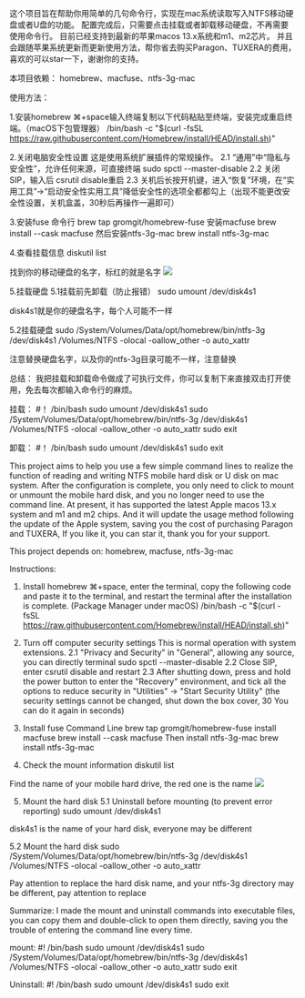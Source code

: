 这个项目旨在帮助你用简单的几句命令行，实现在mac系统读取写入NTFS移动硬盘或者U盘的功能。
配置完成后，只需要点击挂载或者卸载移动硬盘，不再需要使用命令行。
目前已经支持到最新的苹果macos 13.x系统和m1、m2芯片。
并且会跟随苹果系统更新而更新使用方法，帮你省去购买Paragon、TUXERA的费用，
喜欢的可以star一下，谢谢你的支持。

本项目依赖：
homebrew、macfuse、ntfs-3g-mac

使用方法：

1.安装homebrew
⌘+space输入终端复制以下代码粘贴至终端，安装完成重启终端。（macOS下包管理器）
/bin/bash -c "$(curl -fsSL https://raw.githubusercontent.com/Homebrew/install/HEAD/install.sh)"

2.关闭电脑安全性设置
这是使用系统扩展插件的常规操作。
2.1 “通用”中“隐私与安全性”，允许任何来源，可直接终端 sudo spctl --master-disable
2.2 关闭SIP，输入后 csrutil disable重启
2.3 关机后长按开机键，进入“恢复”环境，在“实用工具”->“启动安全性实用工具”降低安全性的选项全都都勾上（出现不能更改安全性设置，关机盒盖，30秒后再操作一遍即可）

3.安装fuse
命令行
brew tap gromgit/homebrew-fuse
安装macfuse
brew install --cask macfuse
然后安装ntfs-3g-mac
brew install ntfs-3g-mac

4.查看挂载信息
diskutil list

找到你的移动硬盘的名字，标红的就是名字
![](/Users/Wu/Code/ntfs-for-mac/image/list.png)

5.挂载硬盘
5.1挂载前先卸载（防止报错）
sudo umount /dev/disk4s1

disk4s1就是你的硬盘名字，每个人可能不一样

5.2挂载硬盘
sudo /System/Volumes/Data/opt/homebrew/bin/ntfs-3g /dev/disk4s1 /Volumes/NTFS -olocal -oallow_other -o auto_xattr

注意替换硬盘名字，以及你的ntfs-3g目录可能不一样，注意替换


总结：
我把挂载和卸载命令做成了可执行文件，你可以复制下来直接双击打开使用，免去每次都输入命令行的麻烦。

挂载：
#！ /bin/bash
sudo umount /dev/disk4s1
sudo /System/Volumes/Data/opt/homebrew/bin/ntfs-3g /dev/disk4s1 /Volumes/NTFS -olocal -oallow_other -o auto_xattr
sudo exit

卸载：
#！ /bin/bash
sudo umount /dev/disk4s1
sudo exit



This project aims to help you use a few simple command lines to realize the function of reading and writing NTFS mobile hard disk or U disk on mac system.
After the configuration is complete, you only need to click to mount or unmount the mobile hard disk, and you no longer need to use the command line.
At present, it has supported the latest Apple macos 13.x system and m1 and m2 chips.
And it will update the usage method following the update of the Apple system, saving you the cost of purchasing Paragon and TUXERA,
If you like it, you can star it, thank you for your support.

This project depends on:
homebrew, macfuse, ntfs-3g-mac

Instructions:

1. Install homebrew
   ⌘+space, enter the terminal, copy the following code and paste it to the terminal, and restart the terminal after the installation is complete. (Package Manager under macOS)
   /bin/bash -c "$(curl -fsSL https://raw.githubusercontent.com/Homebrew/install/HEAD/install.sh)"

2. Turn off computer security settings
   This is normal operation with system extensions.
   2.1 "Privacy and Security" in "General", allowing any source, you can directly terminal sudo spctl --master-disable
   2.2 Close SIP, enter csrutil disable and restart
   2.3 After shutting down, press and hold the power button to enter the "Recovery" environment, and tick all the options to reduce security in "Utilities" -> "Start Security Utility" (the security settings cannot be changed, shut down the box cover, 30 You can do it again in seconds)

3. Install fuse
   Command Line 
   brew tap gromgit/homebrew-fuse
   install macfuse
   brew install --cask macfuse
   Then install ntfs-3g-mac
   brew install ntfs-3g-mac

4. Check the mount information
   diskutil list

Find the name of your mobile hard drive, the red one is the name
![](/Users/Wu/Code/ntfs-for-mac/image/list.png)

5. Mount the hard disk
   5.1 Uninstall before mounting (to prevent error reporting)
   sudo umount /dev/disk4s1

disk4s1 is the name of your hard disk, everyone may be different

5.2 Mount the hard disk
sudo /System/Volumes/Data/opt/homebrew/bin/ntfs-3g /dev/disk4s1 /Volumes/NTFS -olocal -oallow_other -o auto_xattr

Pay attention to replace the hard disk name, and your ntfs-3g directory may be different, pay attention to replace


Summarize:
I made the mount and uninstall commands into executable files, you can copy them and double-click to open them directly, saving you the trouble of entering the command line every time.

mount:
#! /bin/bash
sudo umount /dev/disk4s1
sudo /System/Volumes/Data/opt/homebrew/bin/ntfs-3g /dev/disk4s1 /Volumes/NTFS -olocal -oallow_other -o auto_xattr
sudo exit

Uninstall:
#! /bin/bash
sudo umount /dev/disk4s1
sudo exit